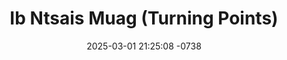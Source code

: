 ---
layout: movie-video-data
date: 2025-03-01 21:25:08 -0738
categories: movie

# Site Attributes
title: "Ib Ntsais Muag (Turning Points)"
permalink: "/movie/Ib_Ntsais_Muag_(Turning_Points)"

# Movie Attributes
synopsis: "KG is the only son of his parents, who give him unconditional love. He knows that his upbringing has put his parents beyond their comfort zones and now it is time for him to be a responsible son. As he attempts to fulfill his responsibilities as a son, KG engages himself in a hidden mission that requires him to neglect these very responsibilities. He becomes a member of a deadly gang with vicious activities, and careless about his parents. Although his parents still love him unconditionally, their loves continues to be in vain. Finally, once he accomplishes his mission, KG's father dies from saving his life from a terminal disease and his mother is on the verge of death. Now KG wishes to go back in time so he could explain his hidden mission to his parents, change his mothers fate, and, as he wishes, become a responsible son. "
producer: "Alexander Her, Yengtha Her"
director: "Tswb Yaj, Tsab Lauj"
writer: ""
video_link: "https://hmonglywood.com/video/ib-ntsais-muag-pt-1/"
genre: "Action"
year: "2011"
release_type: "DVD"
storage: "Center for Hmong Studies"
thumbnail: "/assets/images/movie_thumbnails/Ib Ntsais Muag (Turning Points).jpeg"
publishing_company: "Imagination Entertainment"

# Sequels + Parts
base_movie: ""
total_parts: 
sequel: ""

# Movie Cast
cast:
- name: "Yengtha Her"
- name: "Mai Lee Thao"
- name: "Mai See Yang"
- name: "Doua Vang"
---